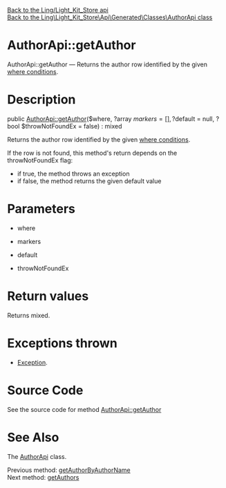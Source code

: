 [Back to the Ling/Light_Kit_Store api](https://github.com/lingtalfi/Light_Kit_Store/blob/master/doc/api/Ling/Light_Kit_Store.md)<br>
[Back to the Ling\Light_Kit_Store\Api\Generated\Classes\AuthorApi class](https://github.com/lingtalfi/Light_Kit_Store/blob/master/doc/api/Ling/Light_Kit_Store/Api/Generated/Classes/AuthorApi.md)


AuthorApi::getAuthor
================



AuthorApi::getAuthor — Returns the author row identified by the given [where conditions](https://github.com/lingtalfi/SimplePdoWrapper#the-where-conditions).




Description
================


public [AuthorApi::getAuthor](https://github.com/lingtalfi/Light_Kit_Store/blob/master/doc/api/Ling/Light_Kit_Store/Api/Generated/Classes/AuthorApi/getAuthor.md)($where, ?array $markers = [], ?$default = null, ?bool $throwNotFoundEx = false) : mixed




Returns the author row identified by the given [where conditions](https://github.com/lingtalfi/SimplePdoWrapper#the-where-conditions).

If the row is not found, this method's return depends on the throwNotFoundEx flag:
- if true, the method throws an exception
- if false, the method returns the given default value




Parameters
================


- where

    

- markers

    

- default

    

- throwNotFoundEx

    


Return values
================

Returns mixed.


Exceptions thrown
================

- [Exception](http://php.net/manual/en/class.exception.php).&nbsp;







Source Code
===========
See the source code for method [AuthorApi::getAuthor](https://github.com/lingtalfi/Light_Kit_Store/blob/master/Api/Generated/Classes/AuthorApi.php#L193-L212)


See Also
================

The [AuthorApi](https://github.com/lingtalfi/Light_Kit_Store/blob/master/doc/api/Ling/Light_Kit_Store/Api/Generated/Classes/AuthorApi.md) class.

Previous method: [getAuthorByAuthorName](https://github.com/lingtalfi/Light_Kit_Store/blob/master/doc/api/Ling/Light_Kit_Store/Api/Generated/Classes/AuthorApi/getAuthorByAuthorName.md)<br>Next method: [getAuthors](https://github.com/lingtalfi/Light_Kit_Store/blob/master/doc/api/Ling/Light_Kit_Store/Api/Generated/Classes/AuthorApi/getAuthors.md)<br>

